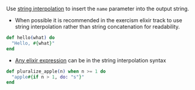 [comment]: # (This warning is raised when the solution doesn't use string interpolation)

Use [string interpolation](https://github.com/elixir-lang/elixir/blob/9cac52833e91b5ebac0d322b20e39605d8dafad9/lib/elixir/lib/string.ex#L20) to insert the `name` parameter into the output string.

- When possible it is recommended in the exercism elixir track to use string interpolation rather than string concatenation for readability.

```elixir
def hello(what) do
  "Hello, #{what}"
end
```

- [Any elixir expression](https://github.com/elixir-lang/elixir/blob/9cac52833e91b5ebac0d322b20e39605d8dafad9/lib/elixir/lib/string.ex#L30) can be in the string interpolation syntax

```elixir
def pluralize_apple(n) when n >= 1 do
  "apple#{if n > 1, do: "s"}"
end
```
